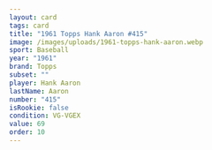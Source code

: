 ```yaml
---
layout: card
tags: card
title: "1961 Topps Hank Aaron #415"
image: /images/uploads/1961-topps-hank-aaron.webp
sport: Baseball
year: "1961"
brand: Topps
subset: ""
player: Hank Aaron
lastName: Aaron
number: "415"
isRookie: false
condition: VG-VGEX
value: 69
order: 10
---
```

